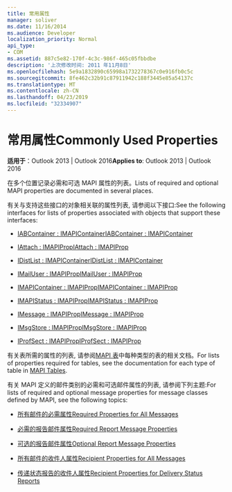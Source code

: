 ```yaml
---
title: 常用属性
manager: soliver
ms.date: 11/16/2014
ms.audience: Developer
localization_priority: Normal
api_type:
- COM
ms.assetid: 887c5e82-170f-4c3c-986f-465c05fbbdbe
description: '上次修改时间: 2011 年11月8日'
ms.openlocfilehash: 5e9a1832890c65998a1732278367c0e916fb0c5c
ms.sourcegitcommit: 8fe462c32b91c87911942c188f3445e85a54137c
ms.translationtype: MT
ms.contentlocale: zh-CN
ms.lasthandoff: 04/23/2019
ms.locfileid: "32334907"
---
```

# <a name="commonly-used-properties"></a><span data-ttu-id="9f3b3-103">常用属性</span><span class="sxs-lookup"><span data-stu-id="9f3b3-103">Commonly Used Properties</span></span>

 
  
<span data-ttu-id="9f3b3-104">**适用于**：Outlook 2013 | Outlook 2016</span><span class="sxs-lookup"><span data-stu-id="9f3b3-104">**Applies to**: Outlook 2013 | Outlook 2016</span></span> 
  
<span data-ttu-id="9f3b3-105">在多个位置记录必需和可选 MAPI 属性的列表。</span><span class="sxs-lookup"><span data-stu-id="9f3b3-105">Lists of required and optional MAPI properties are documented in several places.</span></span>
  
<span data-ttu-id="9f3b3-106">有关与支持这些接口的对象相关联的属性列表, 请参阅以下接口:</span><span class="sxs-lookup"><span data-stu-id="9f3b3-106">See the following interfaces for lists of properties associated with objects that support these interfaces:</span></span>
  
- [<span data-ttu-id="9f3b3-107">IABContainer : IMAPIContainer</span><span class="sxs-lookup"><span data-stu-id="9f3b3-107">IABContainer : IMAPIContainer</span></span>](iabcontainerimapicontainer.md)
    
- [<span data-ttu-id="9f3b3-108">IAttach : IMAPIProp</span><span class="sxs-lookup"><span data-stu-id="9f3b3-108">IAttach : IMAPIProp</span></span>](iattachimapiprop.md)
    
- [<span data-ttu-id="9f3b3-109">IDistList : IMAPIContainer</span><span class="sxs-lookup"><span data-stu-id="9f3b3-109">IDistList : IMAPIContainer</span></span>](idistlistimapicontainer.md)
    
- [<span data-ttu-id="9f3b3-110">IMailUser : IMAPIProp</span><span class="sxs-lookup"><span data-stu-id="9f3b3-110">IMailUser : IMAPIProp</span></span>](imailuserimapiprop.md)
    
- [<span data-ttu-id="9f3b3-111">IMAPIContainer : IMAPIProp</span><span class="sxs-lookup"><span data-stu-id="9f3b3-111">IMAPIContainer : IMAPIProp</span></span>](imapicontainerimapiprop.md)
    
- [<span data-ttu-id="9f3b3-112">IMAPIStatus : IMAPIProp</span><span class="sxs-lookup"><span data-stu-id="9f3b3-112">IMAPIStatus : IMAPIProp</span></span>](imapistatusimapiprop.md)
    
- [<span data-ttu-id="9f3b3-113">IMessage : IMAPIProp</span><span class="sxs-lookup"><span data-stu-id="9f3b3-113">IMessage : IMAPIProp</span></span>](imessageimapiprop.md)
    
- [<span data-ttu-id="9f3b3-114">IMsgStore : IMAPIProp</span><span class="sxs-lookup"><span data-stu-id="9f3b3-114">IMsgStore : IMAPIProp</span></span>](imsgstoreimapiprop.md)
    
- [<span data-ttu-id="9f3b3-115">IProfSect : IMAPIProp</span><span class="sxs-lookup"><span data-stu-id="9f3b3-115">IProfSect : IMAPIProp</span></span>](iprofsectimapiprop.md)
    
<span data-ttu-id="9f3b3-116">有关表所需的属性的列表, 请参阅[MAPI 表](mapi-tables.md)中每种类型的表的相关文档。</span><span class="sxs-lookup"><span data-stu-id="9f3b3-116">For lists of properties required for tables, see the documentation for each type of table in [MAPI Tables](mapi-tables.md).</span></span>
  
<span data-ttu-id="9f3b3-117">有关 MAPI 定义的邮件类别的必需和可选邮件属性的列表, 请参阅下列主题:</span><span class="sxs-lookup"><span data-stu-id="9f3b3-117">For lists of required and optional message properties for message classes defined by MAPI, see the following topics:</span></span> 
  
- [<span data-ttu-id="9f3b3-118">所有邮件的必需属性</span><span class="sxs-lookup"><span data-stu-id="9f3b3-118">Required Properties for All Messages</span></span>](required-properties-for-all-messages.md)
    
- [<span data-ttu-id="9f3b3-119">必需的报告邮件属性</span><span class="sxs-lookup"><span data-stu-id="9f3b3-119">Required Report Message Properties</span></span>](required-report-message-properties.md)
    
- [<span data-ttu-id="9f3b3-120">可选的报告邮件属性</span><span class="sxs-lookup"><span data-stu-id="9f3b3-120">Optional Report Message Properties</span></span>](optional-report-message-properties.md)
    
- [<span data-ttu-id="9f3b3-121">所有邮件的收件人属性</span><span class="sxs-lookup"><span data-stu-id="9f3b3-121">Recipient Properties for All Messages</span></span>](recipient-properties-for-all-messages.md)
    
- [<span data-ttu-id="9f3b3-122">传递状态报告的收件人属性</span><span class="sxs-lookup"><span data-stu-id="9f3b3-122">Recipient Properties for Delivery Status Reports</span></span>](recipient-properties-for-delivery-status-reports.md)
    

